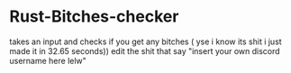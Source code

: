 # Rust-Bitches-checker
takes an input and checks if you get any bitches ( yse i know its shit i just made it in 32.65 seconds))
edit the shit that say "insert your own discord username here lelw"

